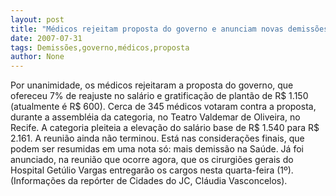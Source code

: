 ```yaml
---
layout: post
title: "Médicos rejeitam proposta do governo e anunciam novas demissões"
date: 2007-07-31
tags: Demissões,governo,médicos,proposta
author: None
---
```

Por unanimidade, os m&eacute;dicos rejeitaram a proposta do governo, que ofereceu 7% de reajuste no sal&aacute;rio e&nbsp;gratifica&ccedil;&atilde;o de plant&atilde;o de R$ 1.150 (atualmente&nbsp;&eacute; R$ 600).
Cerca de 345 m&eacute;dicos votaram contra a proposta, durante&nbsp;a assembl&eacute;ia da categoria, no Teatro Valdemar de Oliveira, no Recife. A categoria pleiteia a eleva&ccedil;&atilde;o do sal&aacute;rio base&nbsp;de R$ 1.540 para R$ 2.161.
A reuni&atilde;o&nbsp;ainda n&atilde;o terminou. Est&aacute; nas considera&ccedil;&otilde;es finais, que podem ser resumidas em uma nota s&oacute;: mais demiss&atilde;o na Sa&uacute;de.
J&aacute; foi anunciado, na reuni&atilde;o que ocorre agora,&nbsp;que os cirurgi&otilde;es gerais do Hospital Get&uacute;lio Vargas entregar&atilde;o os cargos nesta quarta-feira (1&ordm;).&nbsp;
(Informa&ccedil;&otilde;es da rep&oacute;rter de Cidades do JC, Cl&aacute;udia Vasconcelos). 